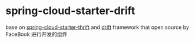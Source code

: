 # spring-cloud-starter-drift
base on [spring-cloud-starter-thrift](https://github.com/ostenant/spring-cloud-starter-thrift) and [drift](https://github.com/airlift/drift) framework that open source by FaceBook  进行开发的组件
